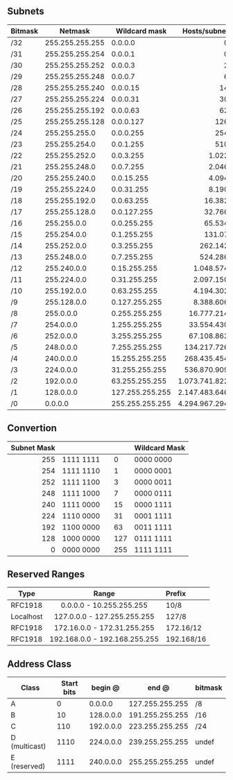 ## Subnets  

|	Bitmask	|	Netmask	|	Wildcard mask	|	Hosts/subnet	|
|	---	|	---	|	---	|	---:	|
|	/32	|	255.255.255.255	|	0.0.0.0	|	0	|
|	/31	|	255.255.255.254	|	0.0.0.1	|	0	|
|	/30	|	255.255.255.252	|	0.0.0.3	|	2	|
|	/29	|	255.255.255.248	|	0.0.0.7	|	6	|
|	/28	|	255.255.255.240	|	0.0.0.15	|	14	|
|	/27	|	255.255.255.224	|	0.0.0.31	|	30	|
|	/26	|	255.255.255.192	|	0.0.0.63	|	62	|
|	/25	|	255.255.255.128	|	0.0.0.127	|	126	|
|	/24	|	255.255.255.0	|	0.0.0.255	|	254	|
|	/23	|	255.255.254.0	|	0.0.1.255	|	510	|
|	/22	|	255.255.252.0	|	0.0.3.255	|	1.022	|
|	/21	|	255.255.248.0	|	0.0.7.255	|	2.046	|
|	/20	|	255.255.240.0	|	0.0.15.255	|	4.094	|
|	/19	|	255.255.224.0	|	0.0.31.255	|	8.190	|
|	/18	|	255.255.192.0	|	0.0.63.255	|	16.382	|
|	/17	|	255.255.128.0	|	0.0.127.255	|	32.766	|
|	/16	|	255.255.0.0	|	0.0.255.255	|	65.534	|
|	/15	|	255.254.0.0	|	0.1.255.255	|	131.07	|
|	/14	|	255.252.0.0	|	0.3.255.255	|	262.142	|
|	/13	|	255.248.0.0	|	0.7.255.255	|	524.286	|
|	/12	|	255.240.0.0	|	0.15.255.255	|	1.048.574	|
|	/11	|	255.224.0.0	|	0.31.255.255	|	2.097.150	|
|	/10	|	255.192.0.0	|	0.63.255.255	|	4.194.302	|
|	/9	|	255.128.0.0	|	0.127.255.255	|	8.388.606	|
|	/8	|	255.0.0.0	|	0.255.255.255	|	16.777.214	|
|	/7	|	254.0.0.0	|	1.255.255.255	|	33.554.430	|
|	/6	|	252.0.0.0	|	3.255.255.255	|	67.108.862	|
|	/5	|	248.0.0.0	|	7.255.255.255	|	134.217.726	|
|	/4	|	240.0.0.0	|	15.255.255.255	|	268.435.454	|
|	/3	|	224.0.0.0	|	31.255.255.255	|	536.870.909	|
|	/2	|	192.0.0.0	|	63.255.255.255	|	1.073.741.822	|
|	/1	|	128.0.0.0	|	127.255.255.255	|	2.147.483.646	|
|	/0	|	0.0.0.0	|	255.255.255.255	|	4.294.967.294	|


  
## Convertion
  
|	Subnet Mask			|||	|	Wildcard Mask			|
|---:	|---			|---|---	|---		|
|	255	|	1111  1111	|	|	0	|	0000  0000	|
|	254	|	1111  1110	|	|	1	|	0000  0001	|
|	252	|	1111  1100	|	|	3	|	0000  0011	|
|	248	|	1111  1000	|	|	7	|	0000  0111	|
|	240	|	1111  0000	|	|	15	|	0000  1111	|
|	224	|	1110  0000	|	|	31	|	0001  1111	|
|	192	|	1100  0000	|	|	63	|	0011  1111	|
|	128	|	1000  0000	|	|	127	|	0111  1111	|
|	0	|	0000  0000	|	|	255	|	1111  1111	|  

  
  
## Reserved Ranges
  
|	Type	|	Range	|	Prefix	|
|	---	|	:---:	|	:---	|
|	RFC1918	|	0.0.0.0 - 10.255.255.255	|	10/8	|
|	Localhost	|	127.0.0.0 - 127.255.255.255	|	127/8	|
|	RFC1918	|	172.16.0.0 - 172.31.255.255	|	172.16/12	|
|	RFC1918	|	192.168.0.0 - 192.168.255.255	|	192.168/16	|
  
 
 ## Address Class
   
|	Class	|	Start bits	|	begin @	|	end @	|	bitmask	|
|	---	|	---	|	---	|	---	|	---	|
|	A	|	0	|	0.0.0.0	|	127.255.255.255	|	/8	|
|	B	|	10	|	128.0.0.0	|	191.255.255.255	|	/16	|
|	C	|	110	|	192.0.0.0	|	223.255.255.255	|	/24	|
|	D (multicast)	|	1110	|	224.0.0.0	|	239.255.255.255	|	undef	|
|	E (reserved)	|	1111	|	240.0.0.0	|	255.255.255.255	|	undef	|   
 


